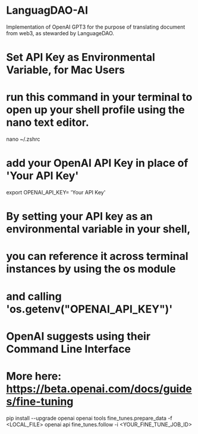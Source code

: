 # LanguagDAO-AI
Implementation of OpenAI GPT3 for the purpose of translating document from web3, as stewarded by LanguageDAO.

# Set API Key as Environmental Variable, for Mac Users 

# run this command in your terminal to open up your shell profile using the nano text editor. 
nano ~/.zshrc
# add your OpenAI API Key in place of 'Your API Key'
export OPENAI_API_KEY= 'Your API Key'
# By setting your API key as an environmental variable in your shell, 
# you can reference it across terminal instances by using the os module
# and calling 'os.getenv("OPENAI_API_KEY")'



# OpenAI suggests using their Command Line Interface

# More here: https://beta.openai.com/docs/guides/fine-tuning
pip install --upgrade openai
openai tools fine_tunes.prepare_data -f <LOCAL_FILE>
openai api fine_tunes.follow -i <YOUR_FINE_TUNE_JOB_ID>

